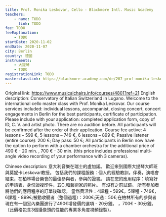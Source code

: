 ```yaml
---
title: Prof. Monika Leskovar, Cello - Blackmore Intl. Music Academy
teachers:
	- name: TODO
	  link: TODO
fee: TODO
feeExplanation: 
	- TODO
startDate: 2020-11-02
endDate: 2020-11-07
city: Berlin
country: 德國
instruments:
	- 大提琴
	- TODO
registrationLink: TODO
masterclassLink: https://blackmore-academy.com/de/207-prof-monika-leskovar-cello-conservatorio-della-svizzera-italiana
---
```

Original link: https://www.musicalchairs.info/courses/4801?ref=21
English description:
Conservatory of Italian Switzerland in Lugano.
Welcome to the international cello master class with Prof.
 Monika Leskovar.
 Our course services included: individual lessons, accompanist, closing concert, concert engagements in Berlin for the best participants, certificate of participation.
 Please include with your application: completed application form, copy of ID, C.
V.
 and artist photo.
 There are no audition before.
 All participants will be confirmed after the order of their application.
 Course fee active: 4 lessons – 599 €, 5 lessons – 749 €, 6 lessons – 899 €; Passive listener (entire course): 200 €; Day pass: 50 €; All participants in Berlin now have the option to perform with a chamber orchestra for the additional price of 490 € - 20 min.
, 700 € - 30 min.
 (this price includes professional multi-angle video recording of your performance with 3 cameras).


Chinese description:
意大利音樂在瑞士的盧加諾。
歡迎來到國際大提琴大師班與莫妮卡Leskovar教授。
包括我們的課程服務：個人的經驗教訓，伴奏，演唱會結束，在柏林場音樂會的最佳參與者，參與的證書。
請在您的應用程序：填寫好的申請表，身份證複印件，五C.和藝術家的照片。
有沒有之前試鏡。
所有參加者將他們的應用程序的訂單後確認。
當然費活性：4課程 -  599€，5課程 -  749€，6課程 -  899€;被動收聽者（整個過程）：200€;天通：50€;在柏林所有的參與者現在有一個室內樂團進行了490€增發價的選項 -  20分鐘。
 ，700€ -  30分鐘。
 （此價格包含3個攝像頭的性能的專業多角度視頻錄製）。

